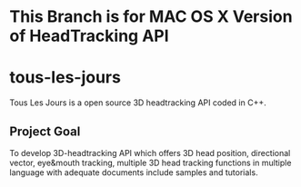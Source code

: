 This Branch is for MAC OS X Version of HeadTracking API
========================================================

tous-les-jours
==============

Tous Les Jours is a open source 3D headtracking API coded in C++.

Project Goal
------------

To develop 3D-headtracking API which
offers 3D head position, directional vector, eye&mouth
tracking, multiple 3D head tracking functions in multiple
language with adequate documents include samples and
tutorials.

